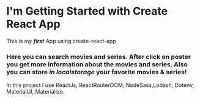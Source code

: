 # I'm Getting Started with Create React App

This is my **_first_** App using create-react-app

### Here you can search movies and series. After click on poster you get more information about the movies and series. Also you can store _in localstorage_ your favorite movies & series!

In this project I use ReactJs, ReactRouterDOM, NodeSass,Lodash, Dotenv, MaterialUI, Materialize.
